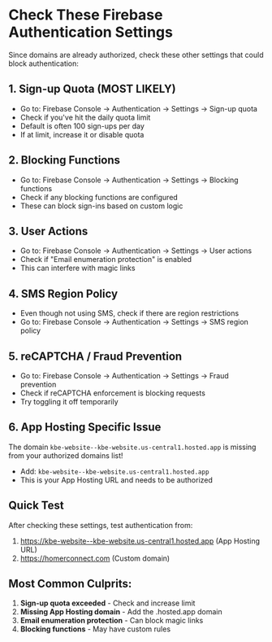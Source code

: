 # Check These Firebase Authentication Settings

Since domains are already authorized, check these other settings that could block authentication:

## 1. **Sign-up Quota** (MOST LIKELY)

- Go to: Firebase Console → Authentication → Settings → Sign-up quota
- Check if you've hit the daily quota limit
- Default is often 100 sign-ups per day
- If at limit, increase it or disable quota

## 2. **Blocking Functions**

- Go to: Firebase Console → Authentication → Settings → Blocking functions
- Check if any blocking functions are configured
- These can block sign-ins based on custom logic

## 3. **User Actions**

- Go to: Firebase Console → Authentication → Settings → User actions
- Check if "Email enumeration protection" is enabled
- This can interfere with magic links

## 4. **SMS Region Policy**

- Even though not using SMS, check if there are region restrictions
- Go to: Firebase Console → Authentication → Settings → SMS region policy

## 5. **reCAPTCHA / Fraud Prevention**

- Go to: Firebase Console → Authentication → Settings → Fraud prevention
- Check if reCAPTCHA enforcement is blocking requests
- Try toggling it off temporarily

## 6. **App Hosting Specific Issue**

The domain `kbe-website--kbe-website.us-central1.hosted.app` is missing from your authorized domains list!

- Add: `kbe-website--kbe-website.us-central1.hosted.app`
- This is your App Hosting URL and needs to be authorized

## Quick Test

After checking these settings, test authentication from:

1. https://kbe-website--kbe-website.us-central1.hosted.app (App Hosting URL)
2. https://homerconnect.com (Custom domain)

## Most Common Culprits:

1. **Sign-up quota exceeded** - Check and increase limit
2. **Missing App Hosting domain** - Add the .hosted.app domain
3. **Email enumeration protection** - Can block magic links
4. **Blocking functions** - May have custom rules
